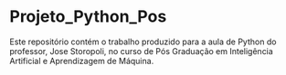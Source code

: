 # Projeto_Python_Pos
Este repositório contém o trabalho produzido para a aula de Python do professor, Jose Storopoli, no curso de Pós Graduação em Inteligência Artificial e Aprendizagem de Máquina.
